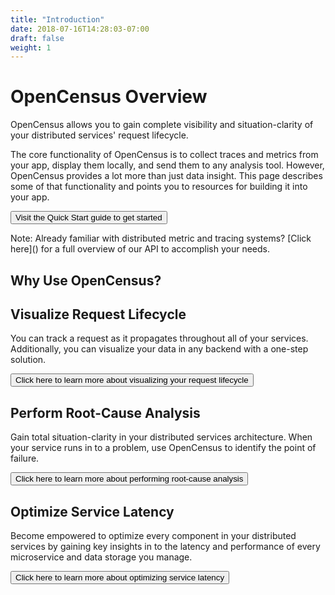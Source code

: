 ```yaml
---
title: "Introduction"
date: 2018-07-16T14:28:03-07:00
draft: false
weight: 1
---
```


# OpenCensus Overview
OpenCensus allows you to gain complete visibility and situation-clarity of your distributed services' request lifecycle.

The core functionality of OpenCensus is to collect traces and metrics from your app, display them locally, and send them to any analysis tool. However, OpenCensus provides a lot more than just data insight. This page describes some of that functionality and points you to resources for building it into your app.

[<button class="button">Visit the Quick Start guide to get started</button>](/webpage-url)

<div class="note">Note: Already familiar with distributed metric and tracing systems? [Click here]() for a full overview of our API to accomplish your needs.</div>

## Why Use OpenCensus?


## Visualize Request Lifecycle
You can track a request as it propagates throughout all of your services. Additionally, you can visualize your data in any backend with a one-step solution.

[<button class="button">Click here to learn more about visualizing your request lifecycle</button>](/webpage-url)

## Perform Root-Cause Analysis
Gain total situation-clarity in your distributed services architecture. When your service runs in to a problem, use OpenCensus to identify the point of failure.

[<button class="button">Click here to learn more about performing root-cause analysis</button>](/webpage-url)

## Optimize Service Latency
Become empowered to optimize every component in your distributed services by gaining key insights in to the latency and performance of every microservice and data storage you manage.

[<button class="button">Click here to learn more about optimizing service latency</button>](/webpage-url)

